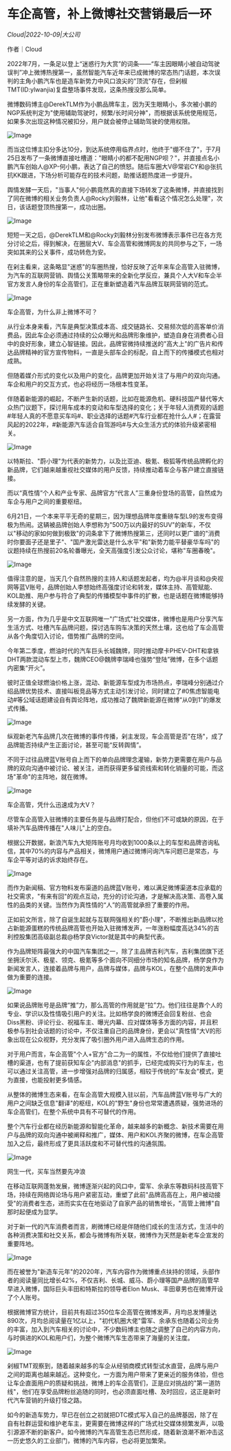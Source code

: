 # 车企高管，补上微博社交营销最后一环

*Cloud|2022-10-09|大公司*

作者｜Cloud

2022年7月，一条足以登上“迷惑行为大赏”的词条——“车主因眼睛小被自动驾驶误判”冲上微博热搜第一，虽然智能汽车近年来已成微博的常态热门话题，本次误判的主角小鹏汽车也是造车新势力中风口浪尖的"顶流"存在，但剁椒TMT(ID:ylwanjia)复盘整场事件发现，这条热搜没那么简单。

微博数码博主@DerekTLM作为小鹏品牌车主，因为天生眼睛小，多次被小鹏的NGP系统判定为"使用辅助驾驶时，频繁/长时间分神"，而根据该系统使用规范，如果多次出现这种情况被扣分，用户就会被停止辅助驾驶的使用权限。

![Image](https://p3-sign.toutiaoimg.com/tos-cn-i-qvj2lq49k0/392063788a764fe2a7db891899a8f1da~noop.image?_iz=58558&from=article.pc_detail&x-expires=1665906683&x-signature=gnu3UMfTE%2FMGQdhXFwIseJYcHLc%3D)

而当这位博主扣分多达10分，到达系统停用临界点时，他终于"绷不住了"，于7月25日发布了一条微博直接吐槽道："眼睛小的都不配用NGP呗？"，并直接点名小鹏汽车创始人@XP-何小鹏，表达了自己的愤怒。随后车圈大V@常岩CY和@张抗抗KK跟进，下场分析可能存在的技术问题，助推话题热度进一步提升。

舆情发酵一天后，"当事人"何小鹏竟然真的直接下场转发了这条微博，并直接找到了同在微博的相关业务负责人@Rocky刘毅林，让他"看看这个情况怎么处理"，次日，该话题登顶热搜第一，成功出圈。

![Image](https://p3-sign.toutiaoimg.com/tos-cn-i-qvj2lq49k0/687e9527683443d486eb1c4c0138017e~noop.image?_iz=58558&from=article.pc_detail&x-expires=1665906683&x-signature=R7QJG64gW4gBs1CCvE10sn1DI%2Fs%3D)

短短一天之后，@DerekTLM和@Rocky刘毅林分别发布微博表示事件已在各方充分讨论之后，得到解决，在圈层大V、车企高管和微博网友的共同参与之下，一场突如其来的公关事件，成功转危为安。

在剁主看来，这条略显"迷惑"的车圈热搜，恰好反映了近年来车企高管入驻微博，为汽车的互联网营销、舆情公关策略带来的全新化学反应，兼具个人大V和车企半官方发言人身份的车企高管们，正在重新塑造着汽车品牌互联网营销的范式。

![Image](https://p3-sign.toutiaoimg.com/tos-cn-i-qvj2lq49k0/376b1373507f49cfa5b27421875e63b1~noop.image?_iz=58558&from=article.pc_detail&x-expires=1665906683&x-signature=xT4qn0Amk0PXg4J04gzZ%2BADPI5g%3D)

车企高管，为什么非上微博不可？

从行业本身来看，汽车是典型决策成本高、成交链路长、交易频次低的高客单价消费品，因此车企必须通过持续的公众曝光和品牌形象维护，塑造自身在消费者心目中的良好形象，建立心智链接。因此，品牌官微持续推送的"高大上"的广告片和传达品牌精神的官方宣传物料，一直是头部车企的标配，自上而下的传播模式也相对成熟。

但随着媒介形式的变化以及用户的变化，品牌更加开始关注了与用户的双向沟通。车企和用户的交互方式，也必将经历一场根本性变革。

伴随着新能源的崛起，不断产生新的话题，比如在能源危机、硬科技国产替代等大众热门议题下，探讨用车成本的变动和车型选择的变化；关于年轻人消费观的话题#年轻人真的不愿意买车吗#、职业选择的话题#汽车行业都在抢什么人#；在露营风起的2022年，#新能源汽车适合自驾游吗#与大众生活方式的体验升级紧密相关。

![Image](https://p3-sign.toutiaoimg.com/tos-cn-i-qvj2lq49k0/fdca62c7366748eebf83640cd128f810~noop.image?_iz=58558&from=article.pc_detail&x-expires=1665906683&x-signature=zrKFYGZXsoxbr3CNtrQBtXckL%2FU%3D)

以特斯拉、"蔚小理"为代表的新势力，以及比亚迪、极氪、极狐等传统品牌孵化的新品牌，它们越来越重视社交媒体的用户反馈，持续推动着车企与客户建立直接链接。

而以“真性情”个人和产业专家、品牌官方“代言人”三重身份登场的高管，自然成为车企与用户之间的重要枢纽。

6月21日，一个本来平平无奇的星期三，因为理想品牌年度重磅车型L9的发布变得极为热闹。这辆被品牌创始人李想称为"500万以内最好的SUV"的新车，不仅以"移动的家如何做到极致"的词条拿下了微博热搜第三，还同时以更广谱的"消费时你要面子还是里子"、"国产激光雷达是什么水平"和"新势力能平替豪华车吗"的议题持续在热搜前20名轮番曝光，全天高强度引发公众讨论，堪称"车圈春晚"。

![Image](https://p3-sign.toutiaoimg.com/tos-cn-i-qvj2lq49k0/b05128eea56e42d0848221a8514eca90~noop.image?_iz=58558&from=article.pc_detail&x-expires=1665906683&x-signature=OI5J8c1lhqm7SiqagJVa%2B3hF3PQ%3D)

值得注意的是，当天几个自然热搜的主持人和话题发起者，均为@半月谈和@央视网等蓝V账号，品牌创始人李想始终高强度讨论和转发，媒体主持、高管赋能、KOL助推、用户参与符合了典型的传播模型中事件的扩散，也是话题在微博能够持续发酵的关键。

另一方面，作为几乎是中文互联网唯一"广场式"社交媒体，微博也是用户分享汽车生活方式、吐槽汽车品牌问题，探讨选车购车决策的天然土壤，这也给了车企高管从各个角度切入讨论，借势推广品牌的空间。

今年第二季度，燃油时代的汽车巨头长城魏牌，同时推动摩卡PHEV-DHT和拿铁DHT两款混动车型上市，魏牌CEO@魏牌李瑞峰也强势“登陆”微博，在多个话题内密集“开火”。

彼时正值全球燃油价格上涨，混动、新能源车型成为市场热点，李瑞峰分别通过介绍品牌优势技术、直接叫板竞品等方式主动引发讨论，同时建立了#0焦虑智能电动#等公域话题建设自有舆论阵地，成功推动了魏牌新能源在微博“从0到1”的爆发式传播。

![Image](https://p3-sign.toutiaoimg.com/tos-cn-i-qvj2lq49k0/0743f0421918425aab977f78897972d6~noop.image?_iz=58558&from=article.pc_detail&x-expires=1665906683&x-signature=0OLp%2B32RS8SCTqatiMQcSHqgTNY%3D)

纵观新老汽车品牌几次在微博的事件传播，剁主发现，车企高管是否"在场"，成了品牌能否持续产生正面讨论，甚至可能“反转舆情”。

不同于过往品牌蓝V账号自上而下的单向品牌理念灌输，新势力更需要在用户与品牌的双向沟通中被讨论、被关注，进而获得更多留资线索和转化销量的可能，而这场"革命"的主阵地，就在微博。

![Image](https://p3-sign.toutiaoimg.com/tos-cn-i-qvj2lq49k0/b985b37e9d9a4747a4c2becae2d76ea6~noop.image?_iz=58558&from=article.pc_detail&x-expires=1665906683&x-signature=tzd1tQYpXIrXgT%2B7VeQowlINHOo%3D)

车企高管，凭什么迅速成为大V？

尽管车企高管入驻微博的主要任务是与品牌打配合，但他们不可或缺的原因，在于填补汽车品牌传播在"人味儿"上的空白。

根据公开数据，新浪汽车九大矩阵账号月均收到1000条以上的车型和品牌咨询私信，其中70%的内容与产品相关，微博用户通过微博问询汽车问题已是常态，与车企平等对话的诉求始终存在。

![Image](https://p3-sign.toutiaoimg.com/tos-cn-i-qvj2lq49k0/8f2b58350f21450882c1c40283a0fa61~noop.image?_iz=58558&from=article.pc_detail&x-expires=1665906683&x-signature=hdDo45C20M%2FGCD2OV0jj4L9c6%2FI%3D)

而作为新闻稿、官方物料发布渠道的品牌蓝V账号，难以满足微博渠道本应承载的社交需求，"有来有回"的观点互动，充分的讨论沟通，才是解决高决策、高卷入属性的品类的关键。当然作为真性情的“人”的高管就承担了重要的作用。

正如前文所言，除了自诞生起就与互联网强相关的"蔚小理"，不断推出新品牌以抢占新能源蛋糕的传统品牌高管也开始入驻微博发声，一年涨粉幅度高达34%的吉利控股集团高级副总裁@杨学良Victor就是其中的典型代表。

作为品牌矩阵最强大的中国汽车集团之一，除了主品牌吉利汽车，吉利集团旗下还坐拥沃尔沃、极星、领克、极氪等多个面向不同细分市场的知名品牌，杨学良作为新闻发言人，连接着品牌与用户，品牌与媒体，品牌与KOL，在整个品牌的发声中做为重要的连接。

![Image](https://p3-sign.toutiaoimg.com/tos-cn-i-qvj2lq49k0/5085f18661fc488fa405e0fa450ecaa0~noop.image?_iz=58558&from=article.pc_detail&x-expires=1665906683&x-signature=lRiLNAumRyB7UgEAvkoNcO0epUA%3D)

如果说品牌账号是品牌“推”力，那么高管的作用就是“拉”力。他们往往是靠个人的专业、学识以及性情吸引用户的关注。比如杨学良的微博还会回复粉丝、也会Diss黑粉、评论行业、祝福车主、曝光内幕、应对媒体等多方面的内容，并且积极参与到社会话题的讨论中，不仅注重自己的品牌身份，更会以"真性情"大V的形象出现在公众视野，充分发挥了吸引圈外用户进入品牌生态的作用。

对于用户而言，车企高管"个人+官方"合二为一的属性，不仅给他们提供了直接吐槽的渠道，也有了提前获知车企"内部消息"的抓手，已经完成购买行为的车主，也可以通过关注高管，进一步增强对品牌的归属感，相较于传统的"车友会"模式，更为直接，也能投射更多情感。

从整体的微博生态来看，在车企高管大规模入驻以前，汽车品牌蓝V账号与广大的用户之间缺乏信息"翻译"的枢纽，KOL的"野生"身份也常常遭遇质疑，强势进场的车企高管们，在整个系统中具有不可替代的作用。

整个汽车行业都在经历新能源和智能化革命，越来越多的新概念、新技术需要在用户与品牌的双向沟通中被阐释和推广，媒体、用户和KOL齐聚的微博，在车企高管加入之后，最终形成了更具活跃度和不可替代性的沟通氛围。

![Image](https://p3-sign.toutiaoimg.com/tos-cn-i-qvj2lq49k0/a846bda4abb2430dbde558dab475798a~noop.image?_iz=58558&from=article.pc_detail&x-expires=1665906683&x-signature=GCh1iAT9Dc53V5IMRc%2FfUwvVFmU%3D)

网生一代，买车当然要先冲浪

在移动互联网蓬勃发展，微博逐渐兴起的风口中，雷军、余承东等数码科技高管下场，持续在网络舆论场与用户紧密互动，重塑了此前"品牌高高在上，用户被动接受"的消费者生态，进而实实在在地驱动了自家产品的销售增长，"高管上微博"自那时起便成为显学。

对于新一代的汽车消费者而言，刷微博已经是伴随他们成长的生活方式，生活中的各种消费决策和社交关系，都会与微博有所关联，微博作为天然是新老车企宣发的重要阵地。

![Image](https://p3-sign.toutiaoimg.com/tos-cn-i-qvj2lq49k0/20b7afc4d03e41a980512c00252fcdff~noop.image?_iz=58558&from=article.pc_detail&x-expires=1665906683&x-signature=Fgr1KljayRTTRmWK48YhI7vf9gs%3D)

而在被誉为"新造车元年"的2020年，汽车内容作为微博重点扶持的领域，头部作者的阅读量同比增长42%，不仅吉利、长城、威马、蔚小理等国产品牌的高管早早进入微博，国际巨头丰田和特斯拉的领导者Elon Musk、丰田章男也在微博开设了个人账号。

根据微博官方统计，目前共有超过350位车企高管在微博发声，月均总发博量达890次，月均总阅读量在1亿以上，"初代机圈大佬"雷军、余承东也随着公司业务的丰富，加入到汽车相关的讨论中，不少数码博主也随之调整了自己的内容方向，与时俱进的KOL和用户们，为整个微博汽车生态带来了海量的关注度。

![Image](https://p3-sign.toutiaoimg.com/tos-cn-i-qvj2lq49k0/8c048285062e41b7a7a721b7dae1b67a~noop.image?_iz=58558&from=article.pc_detail&x-expires=1665906683&x-signature=iTasXNLS%2FQ%2Fb%2BdHHdGwYkfGOQjw%3D)

剁椒TMT观察到，随着越来越多的车企从经销商模式转型试水直营，品牌与用户之间的距离也越来越近。这种变化，一方面为用户带来了更亲近的服务体验，但也让车企直面用户的质疑和挑战，微博上的车企高管们，正是应对挑战的"第一道防线"，他们在享受品牌粉丝追随的同时，也必须直面吐槽、及时回应，这正是新时代汽车营销的升级打怪之路。

如今的新造车势力，早已在创立之初就把DTC模式写入自己的品牌基因，除了在自有社群运营和维护老车主，更需要在微博这样的广场式社交媒体频繁发声，以吸引源源不断的新客户。如今微博的汽车高管生态已然形成，随着新浪潮不断冲击这一历史悠久的工业部门，微博的汽车内容，也必将更加繁荣。

